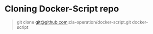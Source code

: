 # Cloning Docker-Script repo

> git clone git@github.com:cla-operation/docker-script.git docker-script